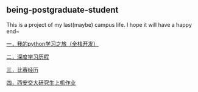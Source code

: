 being-postgraduate-student
----
This is a project of my last(maybe) campus life. I hope it will have a happy end~

[一，我的python学习之旅（全栈开发）](https://github.com/MrZhangKY/learn-python)

[二，深度学习历程]()

[三，比赛经历]()

[四，西安交大研究生上机作业]()
